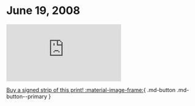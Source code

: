 # June 19, 2008

![](https://www.achewood.com/comic.php?date=06192008)

[Buy a signed strip of this print! :material-image-frame:](https://achewood-holiday-pop-up.myshopify.com/products/strip#06192008){ .md-button .md-button--primary }
